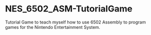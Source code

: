 # NES_6502_ASM-TutorialGame
Tutorial Game to teach myself how to use 6502 Assembly to program games for the Nintendo Entertainment System.
